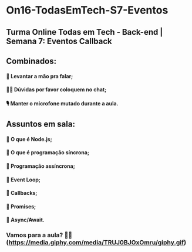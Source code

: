 
# On16-TodasEmTech-S7-Eventos

## Turma Online Todas em Tech - Back-end | Semana 7: Eventos Callback

## Combinados:

#### 🤚 Levantar a mão pra falar;
#### 🤷‍♀️ Dúvidas por favor coloquem no chat;
#### 🎙 Manter o microfone mutado durante a aula.

## Assuntos em sala: 

#### 📝 O que é Node.js;
#### 📝 O que é programação síncrona;
#### 📝 Programação assíncrona;
#### 📝 Event Loop;

#### 📝 Callbacks;
#### 📝 Promises;
#### 📝 Async/Await.


### Vamos para a aula? 👩‍💻 (https://media.giphy.com/media/TRUJ0BJOxOmru/giphy.gif)